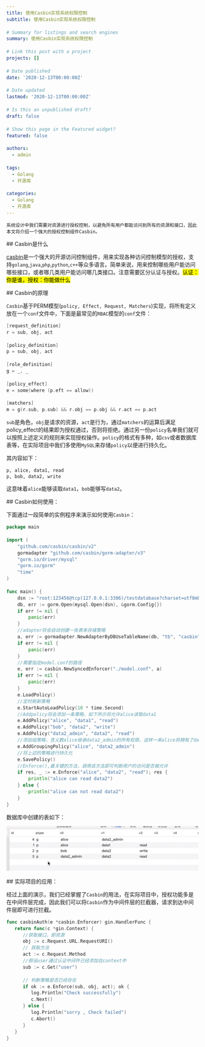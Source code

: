 ```yaml
---
title: 使用Casbin实现系统权限控制
subtitle: 使用Casbin实现系统权限控制

# Summary for listings and search engines
summary: 使用Casbin实现系统权限控制

# Link this post with a project
projects: []

# Date published
date: '2020-12-13T00:00:00Z'

# Date updated
lastmod: '2020-12-13T00:00:00Z'

# Is this an unpublished draft?
draft: false

# Show this page in the Featured widget?
featured: false

authors:
  - admin

tags:
  - Golang
  - 开源库

categories:
  - Golang
  - 开源库
---
```


	系统设计中我们需要对资源进行授权控制，以避免所有用户都能访问到所有的资源和接口，因此本文将介绍一个强大的授权控制组件Casbin。
	
## Casbin是什么

[casbin](https://github.com/casbin/casbin)是一个强大的开源访问控制组件，用来实现各种访问控制模型的授权，支持```golang```,```java```,```php```,```python```,```c++```等众多语言。简单来说，用来控制哪些用户能访问哪些接口，或者哪几类用户能访问哪几类接口。注意需要区分认证与授权。<mark>认证：你是谁，授权：你能做什么</mark>

## Casbin的原理

`Casbin`基于PERM模型(`policy, Effect, Request, Matchers`)实现，将所有定义放在一个`conf`文件中，下面是最常见的`RBAC`模型的`conf`文件：

```go
[request_definition] 
r = sub, obj, act

[policy_definition]
p = sub, obj, act

[role_definition]
g = _, _

[policy_effect]
e = some(where (p.eft == allow))

[matchers]
m = g(r.sub, p.sub) && r.obj == p.obj && r.act == p.act
```

`sub`是角色，`obj`是请求的资源，`act`是行为，通过`matchers`的运算后满足policy_effect的结果即为授权通过，否则将拒绝。通过另一份`policy`名单我们就可以按照上述定义的规则来实现授权操作。`policy`的格式有多种，如`csv`或者数据库表等，在实际项目中我们多使用`MySQL`来存储`policy`以便进行持久化。

其内容如下：

```csv
p, alice, data1, read
p, bob, data2, write
```

这意味着`alice`能够读取`data1`，`bob`能够写`data2`。

## Casbin如何使用：

下面通过一段简单的实例程序来演示如何使用`Casbin`：

```go
package main

import (
	"github.com/casbin/casbin/v2"
	gormadapter "github.com/casbin/gorm-adapter/v3"
	"gorm.io/driver/mysql"
	"gorm.io/gorm"
	"time"
)

func main() {
	dsn := "root:123456@tcp(127.0.0.1:3306)/testdatabase?charset=utf8mb4&parseTime=True&loc=Local"
	db, err := gorm.Open(mysql.Open(dsn), &gorm.Config{})
	if err != nil {
		panic(err)
	}
	//adapter将会自动创建一张表来存储策略
	a, err := gormadapter.NewAdapterByDBUseTableName(db, "tb", "casbin")
	if err != nil {
		panic(err)
	}
	//需要指定model.conf的路径
	e, err := casbin.NewSyncedEnforcer("./model.conf", a)
	if err != nil {
		panic(err)
	}
	e.LoadPolicy()
	//定时刷新策略
	e.StartAutoLoadPolicy(10 * time.Second)
    //Addpolicy将会添加一条策略，如下所示将允许alice读取data1
	e.AddPolicy("alice", "data1", "read")
	e.AddPolicy("bob", "data2", "write")
	e.AddPolicy("data2_admin", "data2", "read")
    //添加组策略，含义数alice继承data2_admin的所有权限，这样一来alice将拥有了data2的read权限
	e.AddGroupingPolicy("alice", "data2_admin")
    //将上述的策略进行持久化
	e.SavePolicy()
    //Enforce(),最关键的方法，调用该方法即可判断用户的访问是否被允许
	if res, _ := e.Enforce("alice", "data2", "read"); res {
		println("alice can read data2")
	} else {
		println("alice can not read data2")
	}
}
```

数据库中创建的表如下：

![databasepng](./database.png)

## 实际项目的应用：

经过上面的演示，我们已经掌握了`Casbin`的用法，在实际项目中，授权功能多是在中间件层完成，因此我们可以将`Casbin`作为中间件层的拦截器，请求到达中间件层即可进行拦截。

```go
func casbinAuth(e *casbin.Enforcer) gin.HandlerFunc {
   return func(c *gin.Context) {
      //获取接口，即资源
      obj := c.Request.URL.RequestURI()
      // 获取方法
      act := c.Request.Method
      //假设user通过认证中间件已经添加在context中
      sub := c.Get("user")

      // 判断策略是否已经存在
      if ok := e.Enforce(sub, obj, act); ok {
         log.Println("Check successfully")
         c.Next()
      } else {
         log.Println("sorry , Check failed")
         c.Abort()
      }
   }
}
```